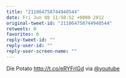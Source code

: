 ```yaml
---
title: "211064750744940544"
date: Fri Jun 08 11:58:52 +0000 2012
original-tweet-id: "211064750744940544"
retweets: 0
favorites: 0
reply-tweet-id: ""
reply-user-id: ""
reply-user-screen-name: ""
---
```

Die Potato http://t.co/eRYFrIGd via <a href="https://twitter.com/youtube">@youtube</a>

